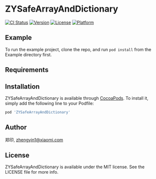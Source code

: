 # ZYSafeArrayAndDictionary

[![CI Status](https://img.shields.io/travis/郑印/ZYSafeArrayAndDictionary.svg?style=flat)](https://travis-ci.org/郑印/ZYSafeArrayAndDictionary)
[![Version](https://img.shields.io/cocoapods/v/ZYSafeArrayAndDictionary.svg?style=flat)](https://cocoapods.org/pods/ZYSafeArrayAndDictionary)
[![License](https://img.shields.io/cocoapods/l/ZYSafeArrayAndDictionary.svg?style=flat)](https://cocoapods.org/pods/ZYSafeArrayAndDictionary)
[![Platform](https://img.shields.io/cocoapods/p/ZYSafeArrayAndDictionary.svg?style=flat)](https://cocoapods.org/pods/ZYSafeArrayAndDictionary)

## Example

To run the example project, clone the repo, and run `pod install` from the Example directory first.

## Requirements

## Installation

ZYSafeArrayAndDictionary is available through [CocoaPods](https://cocoapods.org). To install
it, simply add the following line to your Podfile:

```ruby
pod 'ZYSafeArrayAndDictionary'
```

## Author

郑印, zhengyin1@xiaomi.com

## License

ZYSafeArrayAndDictionary is available under the MIT license. See the LICENSE file for more info.
